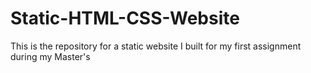 # Static-HTML-CSS-Website
This is the repository for a static website I built for my first assignment during my Master's
